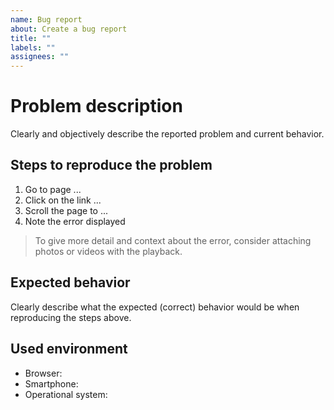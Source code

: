 ```yaml
---
name: Bug report
about: Create a bug report
title: ""
labels: ""
assignees: ""
---
```


# Problem description

Clearly and objectively describe the reported problem and current behavior.

## Steps to reproduce the problem

1. Go to page ...
2. Click on the link ...
3. Scroll the page to ...
4. Note the error displayed

> To give more detail and context about the error, consider attaching photos or videos with the playback.

## Expected behavior

Clearly describe what the expected (correct) behavior would be when reproducing the steps above.

## Used environment

- Browser:
- Smartphone:
- Operational system:
